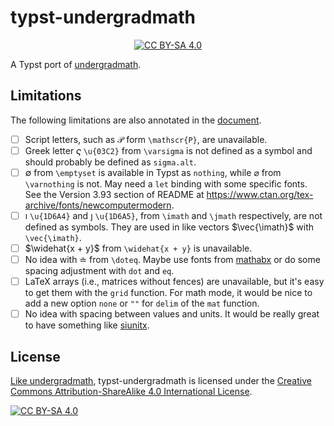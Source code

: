 # typst-undergradmath

<p align="center">
  <a href="http://creativecommons.org/licenses/by-sa/4.0/">
    <img alt="CC BY-SA 4.0" src="https://img.shields.io/badge/License-CC%20BY--SA%204.0-lightgrey.svg" />
  </a>
</p>

A Typst port of [undergradmath].

## Limitations
The following limitations are also annotated in the [document](undergradmath.pdf).

- [ ] Script letters, such as $\mathscr{P}$ form `\mathscr{P}`, are unavailable.
- [ ] Greek letter $\varsigma$ `\u{03C2}` from `\varsigma` is not defined as a symbol and should probably be defined as `sigma.alt`.
- [ ] $\emptyset$ from `\emptyset` is available in Typst as `nothing`, while $\varnothing$ from `\varnothing` is not.
      May need a `let` binding with some specific fonts. See the Version 3.93 section of README at
      https://www.ctan.org/tex-archive/fonts/newcomputermodern.
- [ ] $\imath$ `\u{1D6A4}` and $\jmath$ `\u{1D6A5}`, from `\imath` and `\jmath` respectively, are not defined as symbols.
      They are used in like vectors $\vec{\imath}$ with `\vec{\imath}`.
- [ ] $\widehat{x + y}$ from `\widehat{x + y}` is unavailable.
- [ ] No idea with $\doteq$ from `\doteq`.
      Maybe use fonts from [mathabx] or do some spacing adjustment with `dot` and `eq`.
- [ ] LaTeX arrays (i.e., matrices without fences) are unavailable, but it's easy to get them with the `grid` function.
      For math mode, it would be nice to add a new option `none` or `""` for `delim` of the `mat` function.
- [ ] No idea with spacing between values and units. It would be really great to have something like [siunitx].

[mathabx]: https://www.ctan.org/tex-archive/fonts/mathabx
[siunitx]: https://www.ctan.org/pkg/siunitx

## License
[Like undergradmath], typst-undergradmath is licensed under the
[Creative Commons Attribution-ShareAlike 4.0 International License][cc-by-sa].

[![CC BY-SA 4.0][cc-by-sa-image]][cc-by-sa]

[cc-by-sa]: http://creativecommons.org/licenses/by-sa/4.0/
[cc-by-sa-image]: https://licensebuttons.net/l/by-sa/4.0/88x31.png
[cc-by-sa-shield]: https://img.shields.io/badge/License-CC%20BY--SA%204.0-lightgrey.svg

[undergradmath]: https://gitlab.com/jim.hefferon/undergradmath
[Like undergradmath]: https://gitlab.com/jim.hefferon/undergradmath/-/blob/5b19eff74454f7c71664f85e8042d7b30fcf9cfb/LICENSE
